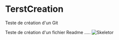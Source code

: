 # TerstCreation
Teste de création d'un Git

Teste de création d'un fichier Readme .....
![Skeletor](https://github.com/user-attachments/assets/0acb2eb6-574e-422e-8366-e28b2cee6736)
